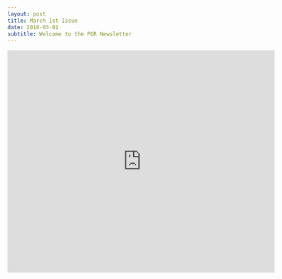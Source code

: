 ```yaml
---
layout: post
title: March 1st Issue
date: 2018-03-01
subtitle: Welcome to the PGR Newsletter
---
```



<embed src="https://HLS-PGR-newsletter.github.io/blob/master/March%201st%20Issue.pdf" type = "application/pdf" width="600px" height="500px"  />

